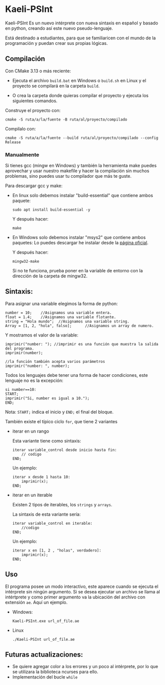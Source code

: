 # Kaeli-PSInt

Kaeli-PSInt Es un nuevo intérprete con nueva sintaxis en español y basado en python, creando así este nuevo pseudo-lenguaje.

Está destinado a estudiantes, para que se familiaricen con el mundo de la programación y puedan crear sus propias lógicas.

## Compilación

Con CMake 3.13 o más reciente:

- Ejecuta el archivo `build.bat` en Windows o `build.sh` en Linux y el proyecto se compilará en la carpeta `build`.

- O crea la carpeta donde quieras compilar el proyecto y ejecuta los siguientes comandos.

Construye el proyecto con:
```
cmake -S ruta/a/la/fuente -B ruta/al/proyecto/compilado
```

Compilalo con:
```
cmake -S ruta/a/la/fuente --build ruta/al/proyecto/compilado --config Release
```

### Manualmente

Si tienes gcc (mingw en Windows) y también la herramienta make puedes aprovechar y usar nuestro makefile y hacer la compilación sin muchos problemas, sino puedes usar tu compilador que más te guste.<br/>

Para descargar gcc y make:
- En linux solo debemos instalar "build-essential" que contiene ambos paquete:
    ```
    sudo apt install build-essential -y
    ```
    Y después hacer:

    ```
    make
    ```
- En Windows solo debemos instalar "msys2" que contiene ambos paquetes: Lo puedes descargar he instalar desde la [página oficial](https://www.mingw-w64.org/downloads/#msys2).<br/>

    Y después hacer:
    ```
    mingw32-make
    ```
    Si no te funciona, prueba poner en la variable de entorno con la dirección de la carpeta de mingw32.
## Sintaxis:

Para asignar una variable elegimos la forma de python:
```lang-python
number = 10;    //Asignamos una variable entera.
float = 1.4;    //Asignamos una variable flotante.
string = "Hola mundo";  //Asignamos una variable string.
Array = [1, 2, "hola", falso];      //Asignamos un array de numero.
```
Y mostramos el valor de la variable:
```
imprimir("number: "); //imprimir es una función que muestra la salida del programa.
imprimir(number);

//la función también acepta varios parámetros
imprimir("number: ", number);
```
Todos los lenguajes debe tener una forma de hacer condiciones, este lenguaje no es la excepción:
```
si number==10:
START;
imprimir("Si, number es igual a 10.");
END;
```
Nota: `START;` indica el inicio y `END;` el final del bloque.

También existe el típico ciclo `for`, que tiene 2 variantes

- iterar en un rango

    Esta variante tiene como sintaxis:

    ```
    iterar variable_control desde inicio hasta fin:
        // codigo
    END;
    ```
    Un ejemplo:
    ```
    iterar x desde 1 hasta 10:
        imprimir(x);
    END;
    ```

- iterar en un iterable

    Existen 2 tipos de iterables, los `strings` y `arrays`.

    La sintaxis de esta variante sería:

    ```
    iterar variable_control en iterable:
        //codigo
    END;
    ```
    Un ejemplo:
    ```
    iterar x en [1, 2 , "holas", verdadero]:
        imprimir(x);
    END;
    ```

## Uso
El programa posee un modo interactivo, este aparece cuando se ejecuta el intérprete sin ningún argumento. Si se desea ejecutar un archivo se llama al intértprete y como primer argumento va la ubicación del archivo con extensión `ae`. Aquí un ejemplo.

* Windows:
    ```
    Kaeli-PSInt.exe url_of_file.ae
    ```

* Linux
    ```
    ./Kaeli-PSInt url_of_file.ae
    ```

## Futuras actualizaciones:
* Se quiere agregar color a los errores y un poco al intérprete, por lo que se utilizara la biblioteca ncurses para ello.
* Implementación del bucle `while`